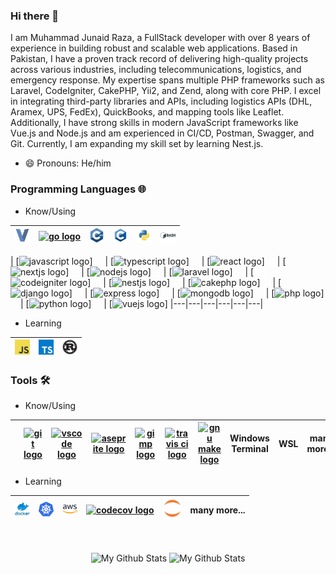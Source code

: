### Hi there 👋

I am Muhammad Junaid Raza, a FullStack developer with over 8 years of experience in building robust and scalable web applications. Based in Pakistan, I have a proven track record of delivering high-quality projects across various industries, including telecommunications, logistics, and emergency response. My expertise spans multiple PHP frameworks such as Laravel, CodeIgniter, CakePHP, Yii2, and Zend, along with core PHP. I excel in integrating third-party libraries and APIs, including logistics APIs (DHL, Aramex, UPS, FedEx), QuickBooks, and mapping tools like Leaflet. Additionally, I have strong skills in modern JavaScript frameworks like Vue.js and Node.js and am experienced in CI/CD, Postman, Swagger, and Git. Currently, I am expanding my skill set by learning Nest.js.

- 😄 Pronouns: He/him


### Programming Languages 🌐

- Know/Using

| [<img src="https://raw.githubusercontent.com/github/explore/cfd26557025b2ccaa2d3d25f3e518e29ebea05c5/topics/v/v.png" alt="v logo" width="24">](https://vlang.io/)  | [<img src="https://raw.githubusercontent.com/Delta456/Delta456/master/img/golang.png" alt="go logo" width="38">](https://golang.org/)  | [<img src="https://raw.githubusercontent.com/github/explore/80688e429a7d4ef2fca1e82350fe8e3517d3494d/topics/cpp/cpp.png" alt="cpp logo" width="24">](https://isocpp.org/)  |  [<img src="https://raw.githubusercontent.com/github/explore/80688e429a7d4ef2fca1e82350fe8e3517d3494d/topics/c/c.png" alt="c logo" width="24">](http://www.open-std.org/jtc1/sc22/wg14/) |  [<img src="https://raw.githubusercontent.com/github/explore/80688e429a7d4ef2fca1e82350fe8e3517d3494d/topics/python/python.png" alt="python logo" width="24">](https://www.python.org/) | [<img src="https://raw.githubusercontent.com/github/explore/80688e429a7d4ef2fca1e82350fe8e3517d3494d/topics/bash/bash.png" alt="bash logo" width="24">](https://www.gnu.org/software/bash/)  |
|---|---|---|---|---|---|


| [<img src="https://cdn.jsdelivr.net/gh/devicons/devicon/icons/javascript/javascript-original.svg" height="40" alt="javascript logo"  />]
  <img width="12" />
| [<img src="https://cdn.jsdelivr.net/gh/devicons/devicon/icons/typescript/typescript-original.svg" height="40" alt="typescript logo"  />]
  <img width="12" />
| [<img src="https://cdn.jsdelivr.net/gh/devicons/devicon/icons/react/react-original.svg" height="40" alt="react logo"  />]
  <img width="12" />
| [<img src="https://cdn.jsdelivr.net/gh/devicons/devicon/icons/nextjs/nextjs-original.svg" height="40" alt="nextjs logo"  />]
  <img width="12" />
| [<img src="https://cdn.jsdelivr.net/gh/devicons/devicon/icons/nodejs/nodejs-original.svg" height="40" alt="nodejs logo"  />]
  <img width="12" />
| [<img src="https://cdn.jsdelivr.net/gh/devicons/devicon/icons/laravel/laravel-plain.svg" height="40" alt="laravel logo"  />]
  <img width="12" />
| [<img src="https://cdn.jsdelivr.net/gh/devicons/devicon/icons/codeigniter/codeigniter-plain.svg" height="40" alt="codeigniter logo"  />]
  <img width="12" />
| [<img src="https://cdn.jsdelivr.net/gh/devicons/devicon/icons/nestjs/nestjs-plain.svg" height="40" alt="nestjs logo"  />]
  <img width="12" />
| [<img src="https://cdn.jsdelivr.net/gh/devicons/devicon/icons/cakephp/cakephp-original.svg" height="40" alt="cakephp logo"  />]
  <img width="12" />
| [<img src="https://cdn.jsdelivr.net/gh/devicons/devicon/icons/django/django-plain.svg" height="40" alt="django logo"  />]
  <img width="12" />
| [<img src="https://cdn.jsdelivr.net/gh/devicons/devicon/icons/express/express-original.svg" height="40" alt="express logo"  />]
  <img width="12" />
| [<img src="https://cdn.jsdelivr.net/gh/devicons/devicon/icons/mongodb/mongodb-original.svg" height="40" alt="mongodb logo"  />]
  <img width="12" />
| [<img src="https://cdn.jsdelivr.net/gh/devicons/devicon/icons/php/php-original.svg" height="40" alt="php logo"  />]
  <img width="12" />
| [<img src="https://cdn.jsdelivr.net/gh/devicons/devicon/icons/python/python-original.svg" height="40" alt="python logo"  />]
  <img width="12" />
| [<img src="https://cdn.jsdelivr.net/gh/devicons/devicon/icons/vuejs/vuejs-original.svg" height="40" alt="vuejs logo"  />]
|---|---|---|---|---|---|


- Learning

| [<img src="https://raw.githubusercontent.com/github/explore/80688e429a7d4ef2fca1e82350fe8e3517d3494d/topics/javascript/javascript.png" alt="js logo" width="24">](https://developer.mozilla.org/en-US/docs/Web/JavaScript)  | [<img src="https://raw.githubusercontent.com/github/explore/80688e429a7d4ef2fca1e82350fe8e3517d3494d/topics/typescript/typescript.png" alt="ts logo" width="24">](https://www.typescriptlang.org/) |  [<img src="https://raw.githubusercontent.com/github/explore/80688e429a7d4ef2fca1e82350fe8e3517d3494d/topics/rust/rust.png" alt="rust logo" width="24">](https://www.rust-lang.org/)|
|---|---|---|

### Tools 🛠️

- Know/Using

| [<img src="https://raw.githubusercontent.com/Delta456/Delta456/master/img/actions.png" alt="actions logo" width="24">](https://github.com/features/actions) | [<img src="https://raw.githubusercontent.com/Delta456/Delta456/master/img/git.png" alt="git logo" width="24">](https://git-scm.com/) | [<img src="https://raw.githubusercontent.com/Delta456/Delta456/master/img/vscode.png" alt="vscode logo" width="24">](https://code.visualstudio.com/) | [<img src="https://raw.githubusercontent.com/Delta456/Delta456/master/img/aseprite.png" alt="aseprite logo" width="24">](https://www.aseprite.org/) | [<img src="https://raw.githubusercontent.com/Delta456/Delta456/master/img/gimp.png" alt="gimp logo" width="24">](https://www.gimp.org/)  |  [<img src="https://raw.githubusercontent.com/Delta456/Delta456/master/img/travis_ci.png" alt="travis ci logo" width="24">](https://travis-ci.org/) | [<img src="https://raw.githubusercontent.com/Delta456/Delta456/master/img/gnu_make.png" alt="gnu make logo" width="24">](https://www.gnu.org/software/make/manual/make.html)| Windows Terminal | WSL | many more...
|---|---|---|---|---|---|---|---|---|---|

- Learning

| [<img src="https://raw.githubusercontent.com/github/explore/80688e429a7d4ef2fca1e82350fe8e3517d3494d/topics/docker/docker.png" alt="docker logo" width="24">](https://www.docker.com/) |[<img src="https://raw.githubusercontent.com/github/explore/80688e429a7d4ef2fca1e82350fe8e3517d3494d/topics/kubernetes/kubernetes.png" alt="kubernetes logo" width="24">](https://kubernetes.io/) | [<img src="https://raw.githubusercontent.com/Delta456/Delta456/master/img/aws.png" alt="aws logo" width="24">](https://aws.amazon.com/) | [<img src="https://raw.githubusercontent.com/Delta456/Delta456/master/img/codecov.png" alt="codecov logo" width="24">](https://codecov.io/)| [<img src="https://raw.githubusercontent.com/Delta456/Delta456/master/img/jupyter_notebook.png" alt="jupyter notebook logo" width="30">](https://jupyter.org/)| many more...
|---|---|---|---|---|---|

<br>
<p align="center">
<img align="center" src="https://github-readme-stats.vercel.app/api/top-langs/?username=Jedi0x&layout=compact&theme=radical" alt="My Github Stats">
<img align="center" src="https://github-readme-stats.vercel.app/api?username=Jedi0x&&show_icons=true&theme=radical&count_private=true&include_all_commits=true" alt="My Github Stats">
</p>


